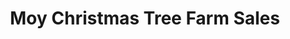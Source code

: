 ---
title: "Moy Christmas Tree Farm Sales"
url: /summerhill/moy-christmas-tree-farm-sales/
shop: Allgemein
---